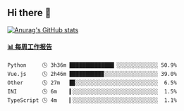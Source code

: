 ## Hi there 👋

[![Anurag's GitHub stats](https://github-readme-stats.vercel.app/api?username=OriLight152)](https://github.com/anuraghazra/github-readme-stats)

<!--
**OriLight152/OriLight152** is a ✨ _special_ ✨ repository because its `README.md` (this file) appears on your GitHub profile.

Here are some ideas to get you started:

- 🔭 I’m currently working on ...
- 🌱 I’m currently learning ...
- 👯 I’m looking to collaborate on ...
- 🤔 I’m looking for help with ...
- 💬 Ask me about ...
- 📫 How to reach me: ...
- 😄 Pronouns: ...
- ⚡ Fun fact: ...
-->

<!-- waka-box start -->
#### <a href="https://gist.github.com/92c8d5b388768c10efcba86e82b7c4fb" target="_blank">📊 每周工作报告</a>
```text
Python     🕓 3h36m ██████████████▏░░░░░░░░░░░░░ 50.9%
Vue.js     🕓 2h46m ██████████▉░░░░░░░░░░░░░░░░░ 39.0%
Other      🕓 27m   █▊░░░░░░░░░░░░░░░░░░░░░░░░░░  6.5%
INI        🕓 6m    ▍░░░░░░░░░░░░░░░░░░░░░░░░░░░  1.5%
TypeScript 🕓 4m    ▎░░░░░░░░░░░░░░░░░░░░░░░░░░░  1.1%
```
<!-- Powered by https://github.com/journey-ad/waka-box-go . -->
<!-- waka-box end -->
